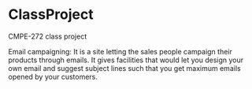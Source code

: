 ClassProject
============

CMPE-272 class project

Email campaigning: It is a site letting the sales people campaign their products through emails. It gives facilities that would 
let you design your own email and suggest subject lines such that you get maximum emails opened by your customers.

